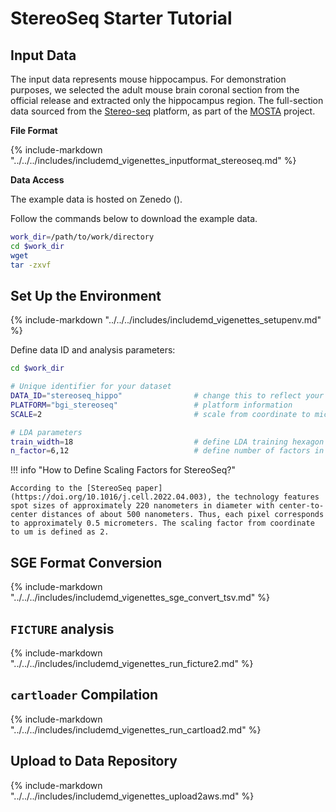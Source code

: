 # StereoSeq Starter Tutorial

## Input Data

The input data represents mouse hippocampus. For demonstration purposes, we selected the adult mouse brain coronal section from the official release and extracted only the hippocampus region. The full-section data sourced from the [Stereo-seq](https://www.bgi.com/global/service/spatial-transcriptome-stereo-seq) platform, as part of the [MOSTA](https://db.cngb.org/stomics/mosta/download/) project.

**File Format**

{%
  include-markdown "../../../includes/includemd_vigenettes_inputformat_stereoseq.md"
%}

**Data Access**

The example data is hosted on Zenedo ().

Follow the commands below to download the example data.

```bash
work_dir=/path/to/work/directory
cd $work_dir
wget 
tar -zxvf 
```

## Set Up the Environment

{%
  include-markdown "../../../includes/includemd_vigenettes_setupenv.md"
%}

Define data ID and analysis parameters:

```bash
cd $work_dir

# Unique identifier for your dataset
DATA_ID="stereoseq_hippo"                # change this to reflect your dataset name
PLATFORM="bgi_stereoseq"                 # platform information
SCALE=2                                  # scale from coordinate to micrometer

# LDA parameters
train_width=18                           # define LDA training hexagon width (comma-separated if multiple widths are applied)
n_factor=6,12                            # define number of factors in LDA training (comma-separated if multiple n-factor are applied)
```

!!! info "How to Define Scaling Factors for StereoSeq?"

    According to the [StereoSeq paper](https://doi.org/10.1016/j.cell.2022.04.003), the technology features spot sizes of approximately 220 nanometers in diameter with center-to-center distances of about 500 nanometers. Thus, each pixel corresponds to approximately 0.5 micrometers. The scaling factor from coordinate to um is defined as 2.

## SGE Format Conversion

{%
  include-markdown "../../../includes/includemd_vigenettes_sge_convert_tsv.md"
%}

## `FICTURE` analysis

{%
  include-markdown "../../../includes/includemd_vigenettes_run_ficture2.md"
%}

## `cartloader` Compilation

{%
  include-markdown "../../../includes/includemd_vigenettes_run_cartload2.md"
%}

## Upload to Data Repository
{%
  include-markdown "../../../includes/includemd_vigenettes_upload2aws.md"
%}